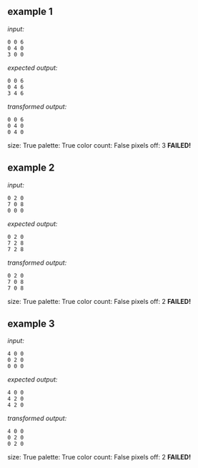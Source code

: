 
## example 1
*input:*
```
0 0 6
0 4 0
3 0 0
```
*expected output:*
```
0 0 6
0 4 6
3 4 6
```
*transformed output:*
```
0 0 6
0 4 0
0 4 0
```
size: True
palette: True
color count: False
pixels off: 3
**FAILED!**

## example 2
*input:*
```
0 2 0
7 0 8
0 0 0
```
*expected output:*
```
0 2 0
7 2 8
7 2 8
```
*transformed output:*
```
0 2 0
7 0 8
7 0 8
```
size: True
palette: True
color count: False
pixels off: 2
**FAILED!**

## example 3
*input:*
```
4 0 0
0 2 0
0 0 0
```
*expected output:*
```
4 0 0
4 2 0
4 2 0
```
*transformed output:*
```
4 0 0
0 2 0
0 2 0
```
size: True
palette: True
color count: False
pixels off: 2
**FAILED!**
